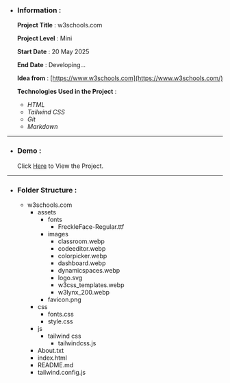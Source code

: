- ### Information :

  **Project Title** : w3schools.com

  **Project Level** : Mini

  **Start Date** : 20 May 2025

  **End Date** : Developing...

  **Idea from** : [https://www.w3schools.com](https://www.w3schools.com/)

  **Technologies Used in the Project** :

  - _HTML_
  - _Tailwind CSS_
  - _Git_
  - _Markdown_

---

- ### Demo :

  Click [Here](https://hojjatgholamzadeh1997.github.io/w3schools.com/) to View the Project.

---

- ### Folder Structure :

  - w3schools.com
    - assets
      - fonts
        - FreckleFace-Regular.ttf
      - images
        - classroom.webp
        - codeeditor.webp
        - colorpicker.webp
        - dashboard.webp
        - dynamicspaces.webp
        - logo.svg
        - w3css_templates.webp
        - w3lynx_200.webp
      - favicon.png
    - css
      - fonts.css
      - style.css
    - js
      - tailwind css
        - tailwindcss.js
    - About.txt
    - index.html
    - README.md
    - tailwind.config.js
